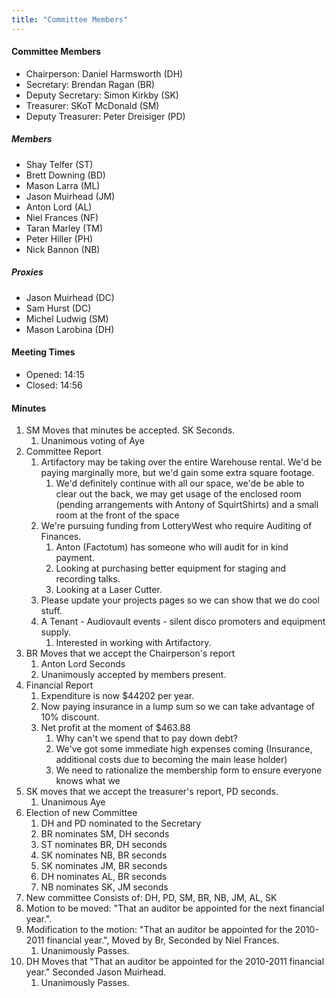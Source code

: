 ```yaml
---
title: "Committee Members"
---
```

#### Committee Members

-   Chairperson: Daniel Harmsworth (DH)
-   Secretary: Brendan Ragan (BR)
-   Deputy Secretary: Simon Kirkby (SK)
-   Treasurer: SKoT McDonald (SM)
-   Deputy Treasurer: Peter Dreisiger (PD)

##### Members

-   Shay Telfer (ST)
-   Brett Downing (BD)
-   Mason Larra (ML)
-   Jason Muirhead (JM)
-   Anton Lord (AL)
-   Niel Frances (NF)
-   Taran Marley (TM)
-   Peter Hiller (PH)
-   Nick Bannon (NB)

##### Proxies

-   Jason Muirhead (DC)
-   Sam Hurst (DC)
-   Michel Ludwig (SM)
-   Mason Larobina (DH)

#### Meeting Times

-   Opened: 14:15
-   Closed: 14:56

#### Minutes

1.  SM Moves that minutes be accepted. SK Seconds.
    1.  Unanimous voting of Aye
2.  Committee Report
    1.  Artifactory may be taking over the entire Warehouse rental. We'd be paying marginally more, but we'd gain some extra square footage.
        1.  We'd definitely continue with all our space, we'de be able to clear out the back, we may get usage of the enclosed room (pending arrangements with Antony of SquirtShirts) and a small room at the front of the space
    2.  We're pursuing funding from LotteryWest who require Auditing of Finances.
        1.  Anton (Factotum) has someone who will audit for in kind payment.
        2.  Looking at purchasing better equipment for staging and recording talks.
        3.  Looking at a Laser Cutter.
    3.  Please update your projects pages so we can show that we do cool stuff.
    4.  A Tenant - Audiovault events - silent disco promoters and equipment supply.
        1.  Interested in working with Artifactory.
3.  BR Moves that we accept the Chairperson's report
    1.  Anton Lord Seconds
    2.  Unanimously accepted by members present.
4.  Financial Report
    1.  Expenditure is now \$44202 per year.
    2.  Now paying insurance in a lump sum so we can take advantage of 10% discount.
    3.  Net profit at the moment of \$463.88
        1.  Why can't we spend that to pay down debt?
        2.  We've got some immediate high expenses coming (Insurance, additional costs due to becoming the main lease holder)
        3.  We need to rationalize the membership form to ensure everyone knows what we
5.  SK moves that we accept the treasurer's report, PD seconds.
    1.  Unanimous Aye
6.  Election of new Committee
    1.  DH and PD nominated to the Secretary
    2.  BR nominates SM, DH seconds
    3.  ST nominates BR, DH seconds
    4.  SK nominates NB, BR seconds
    5.  SK nominates JM, BR seconds
    6.  DH nominates AL, BR seconds
    7.  NB nominates SK, JM seconds
7.  New committee Consists of: DH, PD, SM, BR, NB, JM, AL, SK
8.  Motion to be moved: "That an auditor be appointed for the next financial year.".
9.  Modification to the motion: "That an auditor be appointed for the 2010-2011 financial year.", Moved by Br, Seconded by Niel Frances.
    1.  Unanimously Passes.
10. DH Moves that "That an auditor be appointed for the 2010-2011 financial year." Seconded Jason Muirhead.
    1.  Unanimously Passes.
